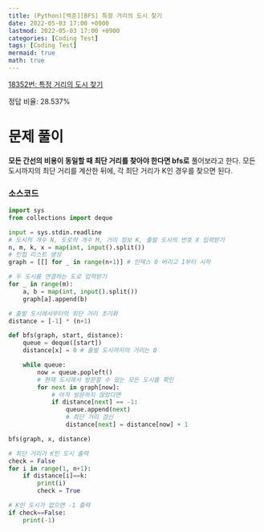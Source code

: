 ```yaml
---
title: (Python)[백준][BFS] 특정 거리의 도시 찾기
date: 2022-05-03 17:00 +0900
lastmod: 2022-05-03 17:00 +0900
categories: [Coding Test]
tags: [Coding Test]
mermaid: true
math: true
---
```

[18352번: 특정 거리의 도시 찾기](https://www.acmicpc.net/problem/18352)

정답 비율: 28.537%

# 문제 풀이

**모든 간선의 비용이 동일할 때 최단 거리를 찾아야 한다면 bfs로** 풀어보라고 한다. 모든 도시까지의 최단 거리를 계산한 뒤에, 각 최단 거리가 K인 경우를 찾으면 된다.

### 소스코드

```python
import sys
from collections import deque

input = sys.stdin.readline
# 도시의 개수 N, 도로의 개수 M, 거리 정보 K, 출발 도시의 번호 X 입력받기
n, m, k, x = map(int, input().split())
# 인접 리스트 생성
graph = [[] for _ in range(n+1)] # 인덱스 0 버리고 1부터 시작

# 두 도시를 연결하는 도로 입력받기
for _ in range(m):
    a, b = map(int, input().split())
    graph[a].append(b)

# 출발 도시에서부터의 최단 거리 초기화
distance = [-1] * (n+1)

def bfs(graph, start, distance):
    queue = deque([start])
    distance[x] = 0 # 출발 도시까지의 거리는 0

    while queue:
        now = queue.popleft()
        # 현재 도시에서 방문할 수 있는 모든 도시를 확인
        for next in graph[now]:
            # 아직 방문하지 않았다면
            if distance[next] == -1:
                queue.append(next)
                # 최단 거리 갱신
                distance[next] = distance[now] + 1

bfs(graph, x, distance)

# 최단 거리가 K인 도시 출력
check = False
for i in range(1, n+1):
    if distance[i]==k:
        print(i)
        check = True

# K인 도시가 없으면 -1 출력
if check==False:
    print(-1)
```